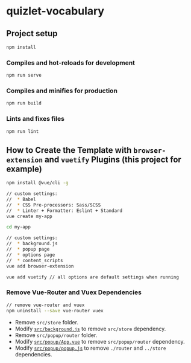 # quizlet-vocabulary

## Project setup

``` bash
npm install
```

### Compiles and hot-reloads for development

``` bash
npm run serve
```

### Compiles and minifies for production

``` bash
npm run build
```

### Lints and fixes files

``` bash
npm run lint
```

## How to Create the Template with `browser-extension` and `vuetify` Plugins (this project for example)

``` bash
npm install @vue/cli -g

// custom settings:
//  * Babel
//  * CSS Pre-processors: Sass/SCSS
//  * Linter + Formatter: Eslint + Standard
vue create my-app

cd my-app

// custom settings:
//  * background.js
//  * popup page
//  * options page
//  * content_scripts
vue add browser-extension

vue add vuetify // all options are default settings when running
```

### Remove Vue-Router and Vuex Dependencies

``` bash
// remove vue-router and vuex
npm uninstall --save vue-router vuex
```

* Remove `src/store` folder.
* Modify [`src/background.js`](src/background.js) to remove `src/store` dependency.
* Remove `src/popup/router` folder.
* Modify [`src/popup/App.vue`](src/popup/App.vue) to remove `src/popup/router` dependency.
* Modify [`src/popup/popup.js`](src/popup/popup.js) to remove `./router` and `../store` dependencies.

